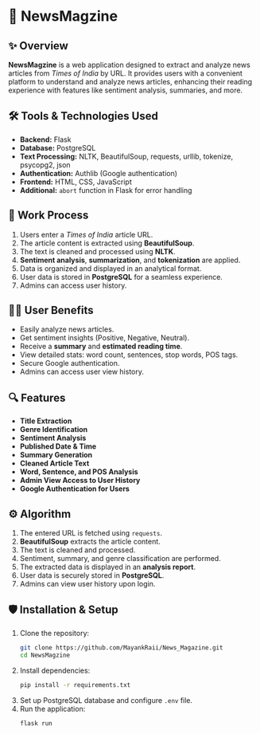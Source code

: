 # 📰 NewsMagzine

## ✨ Overview
**NewsMagzine** is a web application designed to extract and analyze news articles from *Times of India* by URL. It provides users with a convenient platform to understand and analyze news articles, enhancing their reading experience with features like sentiment analysis, summaries, and more.

## 🛠️ Tools & Technologies Used
- **Backend:** Flask
- **Database:** PostgreSQL
- **Text Processing:** NLTK, BeautifulSoup, requests, urllib, tokenize, psycopg2, json
- **Authentication:** Authlib (Google authentication)
- **Frontend:** HTML, CSS, JavaScript
- **Additional:** `abort` function in Flask for error handling

## 🔄 Work Process
1. Users enter a *Times of India* article URL.
2. The article content is extracted using **BeautifulSoup**.
3. The text is cleaned and processed using **NLTK**.
4. **Sentiment analysis**, **summarization**, and **tokenization** are applied.
5. Data is organized and displayed in an analytical format.
6. User data is stored in **PostgreSQL** for a seamless experience.
7. Admins can access user history.

## 👨‍💻 User Benefits
- Easily analyze news articles.
- Get sentiment insights (Positive, Negative, Neutral).
- Receive a **summary** and **estimated reading time**.
- View detailed stats: word count, sentences, stop words, POS tags.
- Secure Google authentication.
- Admins can access user view history.

## 🔍 Features
- **Title Extraction**
- **Genre Identification**
- **Sentiment Analysis**
- **Published Date & Time**
- **Summary Generation**
- **Cleaned Article Text**
- **Word, Sentence, and POS Analysis**
- **Admin View Access to User History**
- **Google Authentication for Users**

## ⚙️ Algorithm
1. The entered URL is fetched using `requests`.
2. **BeautifulSoup** extracts the article content.
3. The text is cleaned and processed.
4. Sentiment, summary, and genre classification are performed.
5. The extracted data is displayed in an **analysis report**.
6. User data is securely stored in **PostgreSQL**.
7. Admins can view user history upon login.

## 🛡️ Installation & Setup
1. Clone the repository:
   ```bash
   git clone https://github.com/MayankRaii/News_Magazine.git
   cd NewsMagzine
   ```
2. Install dependencies:
   ```bash
   pip install -r requirements.txt
   ```
3. Set up PostgreSQL database and configure `.env` file.
4. Run the application:
   ```bash
   flask run
   ```

